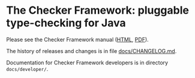 # The Checker Framework:  pluggable type-checking for Java

Please see the Checker Framework manual
([HTML](https://checkerframework.org/manual/),
[PDF](https://checkerframework.org/manual/checker-framework-manual.pdf)).

The history of releases and changes is in file
[docs/CHANGELOG.md](docs/CHANGELOG.md).

Documentation for Checker Framework developers
is in directory `docs/developer/`.
